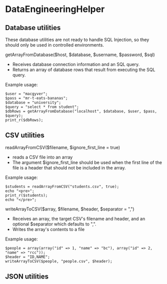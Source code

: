 # DataEngineeringHelper

## Database utilities

These database utilities are not ready to handle SQL Injection, so they should only be used in controlled environments.

getArrayFromDatabase($host, $database, $username, $password, $sql)
- Receives database connection information and an SQL query.
- Returns an array of database rows that result from executing the SQL query.

Example usage:
```
$user = "macgyver";
$pass = "mr-t-eats-bananas";
$database = "university";
$query = "select * from student";
$dbRows = getArrayFromDatabase("localhost", $database, $user, $pass, $query);
print_r($dbRows);
```

## CSV utilities

readArrayFromCSV($filename, $ignore_first_line = true)
- reads a CSV file into an array
- The argument $ignore_first_line should be used when the first line of the file is a header that should not be included in the array.

Example usage:
```
$students = readArrayFromCSV("students.csv", true);
echo "<pre>";
print_r($students);
echo "</pre>";
```

writeArrayToCSV($array, $filename, $header, $separator = ",")
- Receives an array, the target CSV's filename and header, and an optional $separator which defaults to ",".
- Writes the array's contents to a file

Example usage:
```
$people = array(array("id" => 1, "name" => "bc"), array("id" => 2, "name" => "rcc"));
$header = "ID,NAME";
writeArrayToCSV($people, "people.csv", $header);
```

## JSON utilities
